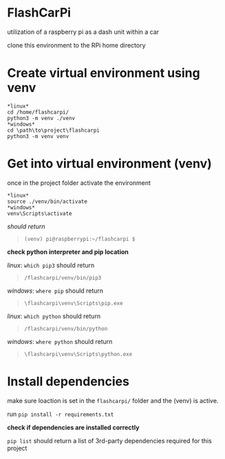 # FlashCarPi
utilization of a raspberry pi as a dash unit within a car

clone this environment to the RPi home directory

# Create virtual environment using venv
```
*linux*
cd /home/flashcarpi/
python3 -m venv ./venv
*windows*
cd \path\to\project\flashcarpi
python3 -m venv venv
```

# Get into virtual environment (venv)
once in the project folder activate the environment
```
*linux*
source ./venv/bin/activate
*windows*
venv\Scripts\activate
```
*should return*
>`(venv) pi@raspberrypi:~/flashcarpi $ `


**check python interpreter and pip location**

*linux*: `which pip3` should return 
>`/flashcarpi/venv/bin/pip3`

*windows*: `where pip` should return 
>`\flashcarpi\venv\Scripts\pip.exe `

*linux*: `which python` should return 
>`/flashcarpi/venv/bin/python`

*windows*: `where python` should return 
>`\flashcarpi\venv\Scripts\python.exe`


# Install dependencies
make sure loaction is set in the `flashcarpi/` folder and the (venv) is active.

run `pip install -r requirements.txt`

**check if dependencies are installed correctly**

`pip list` should return a list of 3rd-party dependencies required for this project
